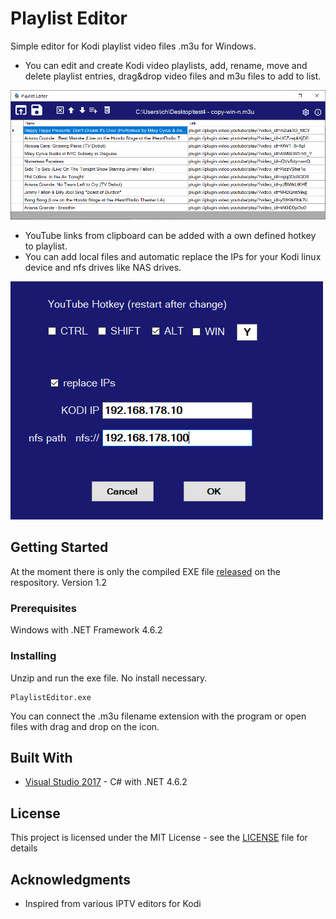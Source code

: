 # Playlist Editor
Simple editor for Kodi playlist video files .m3u for Windows.
- You can edit and create Kodi video playlists, add, rename, move and delete playlist entries, drag&drop video files and m3u files to add to list.

![UI](PlaylistEditor2.PNG)

- YouTube links from clipboard can be added with a own defined hotkey to playlist.
- You can add local files and automatic replace the IPs for your Kodi linux device and nfs drives like NAS drives.

![UI](settings.PNG)


## Getting Started

At the moment there is only the compiled EXE file [released](https://github.com/Isayso/PlaylistEditor/releases) on the respository. Version 1.2


### Prerequisites

Windows with .NET Framework 4.6.2



### Installing

Unzip and run the exe file. No install necessary.


```
PlaylistEditor.exe
```


You can connect the .m3u filename extension with the program or open files with drag and drop on the icon.




## Built With

* [Visual Studio 2017](https://visualstudio.microsoft.com/) - C# with .NET 4.6.2


## License

This project is licensed under the MIT License - see the [LICENSE](LICENSE) file for details

## Acknowledgments

* Inspired from various IPTV editors for Kodi

